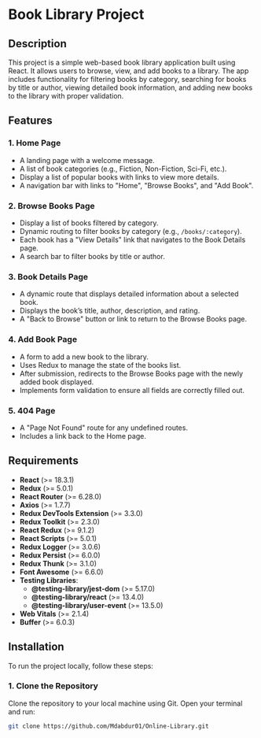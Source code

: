 # Book Library Project

## Description

This project is a simple web-based book library application built using React. It allows users to browse, view, and add books to a library. The app includes functionality for filtering books by category, searching for books by title or author, viewing detailed book information, and adding new books to the library with proper validation.

## Features

### 1. **Home Page**

- A landing page with a welcome message.
- A list of book categories (e.g., Fiction, Non-Fiction, Sci-Fi, etc.).
- Display a list of popular books with links to view more details.
- A navigation bar with links to "Home", "Browse Books", and "Add Book".

### 2. **Browse Books Page**

- Display a list of books filtered by category.
- Dynamic routing to filter books by category (e.g., `/books/:category`).
- Each book has a "View Details" link that navigates to the Book Details page.
- A search bar to filter books by title or author.

### 3. **Book Details Page**

- A dynamic route that displays detailed information about a selected book.
- Displays the book’s title, author, description, and rating.
- A "Back to Browse" button or link to return to the Browse Books page.

### 4. **Add Book Page**

- A form to add a new book to the library.
- Uses Redux to manage the state of the books list.
- After submission, redirects to the Browse Books page with the newly added book displayed.
- Implements form validation to ensure all fields are correctly filled out.

### 5. **404 Page**

- A "Page Not Found" route for any undefined routes.
- Includes a link back to the Home page.

## Requirements

- **React** (>= 18.3.1)
- **Redux** (>= 5.0.1)
- **React Router** (>= 6.28.0)
- **Axios** (>= 1.7.7)
- **Redux DevTools Extension** (>= 3.3.0)
- **Redux Toolkit** (>= 2.3.0)
- **React Redux** (>= 9.1.2)
- **React Scripts** (>= 5.0.1)
- **Redux Logger** (>= 3.0.6)
- **Redux Persist** (>= 6.0.0)
- **Redux Thunk** (>= 3.1.0)
- **Font Awesome** (>= 6.6.0)
- **Testing Libraries**:
  - **@testing-library/jest-dom** (>= 5.17.0)
  - **@testing-library/react** (>= 13.4.0)
  - **@testing-library/user-event** (>= 13.5.0)
- **Web Vitals** (>= 2.1.4)
- **Buffer** (>= 6.0.3)

## Installation

To run the project locally, follow these steps:

### 1. Clone the Repository

Clone the repository to your local machine using Git. Open your terminal and run:

```bash
git clone https://github.com/Mdabdur01/Online-Library.git

```
